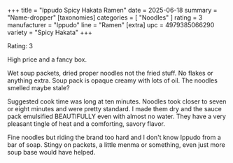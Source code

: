+++
title = "Ippudo Spicy Hakata Ramen"
date = 2025-06-18
summary = "Name-dropper"
[taxonomies]
categories = [ "Noodles" ]
rating = 3
manufacturer = "Ippudo"
line = "Ramen"
[extra]
upc = 4979385066290
variety = "Spicy Hakata"
+++

Rating: 3

High price and a fancy box.

Wet soup packets, dried proper noodles not the fried stuff.
No flakes or anything extra.
Soup pack is opaque creamy with lots of oil.
The noodles smelled maybe stale?

Suggested cook time was long at ten minutes.
Noodles took closer to seven or eight minutes and were pretty standard.
I made them dry and the sauce pack emulsified BEAUTIFULLY even with almost no water.
They have a very pleasant tingle of heat and a comforting, savory flavor.

Fine noodles but riding the brand too hard and I don't know Ippudo from a bar of soap.
Stingy on packets, a little menma or something, even just more soup base would have helped.

